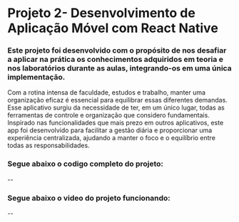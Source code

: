 # Projeto 2- Desenvolvimento de Aplicação Móvel com React Native  

  ### Este projeto foi desenvolvido com o propósito de nos desafiar a aplicar na prática os conhecimentos adquiridos em teoria e nos laboratórios durante as aulas, integrando-os em uma única implementação. 

  Com a rotina intensa de faculdade, estudos e trabalho, manter uma organização eficaz é essencial para equilibrar essas diferentes demandas. Esse aplicativo surgiu da necessidade de ter, em um único lugar, todas as ferramentas de controle e organização que considero fundamentais.
  Inspirado nas funcionalidades que mais prezo em outros aplicativos, este app foi desenvolvido para facilitar a gestão diária e proporcionar uma experiência centralizada, ajudando a manter o foco e o equilíbrio entre todas as responsabilidades.

  ### Segue abaixo o codigo completo do projeto:

  --

  ### Segue abaixo o video do projeto funcionando:
  
  --
  
  

    
